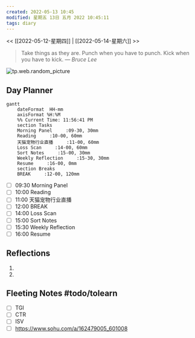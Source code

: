 ```yaml
---
created: 2022-05-13 10:45
modified: 星期五 13日 五月 2022 10:45:11
tags: diary
---
```

<< [[2022-05-12-星期四]] | [[2022-05-14-星期六]] >>
> Take things as they are. Punch when you have to punch. Kick when you have to kick.
> — <cite>Bruce Lee</cite>

![tp.web.random_picture](https://images.unsplash.com/photo-1476514525535-07fb3b4ae5f1?crop=entropy&cs=tinysrgb&fit=crop&fm=jpg&h=200&ixid=MnwxfDB8MXxyYW5kb218MHx8bGFuZHNjYXBlLHdhdGVyfHx8fHx8MTY1MjQwOTkxNQ&ixlib=rb-1.2.1&q=80&utm_campaign=api-credit&utm_medium=referral&utm_source=unsplash_source&w=200)

## Day Planner
```mermaid
gantt
    dateFormat  HH-mm
    axisFormat %H:%M
    %% Current Time: 11:56:41 PM
    section Tasks
    Morning Panel     :09-30, 30mm
    Reading     :10-00, 60mm
    天猫宠物行业直播     :11-00, 60mm
    Loss Scan     :14-00, 60mm
    Sort Notes     :15-00, 30mm
    Weekly Reflection     :15-30, 30mm
    Resume     :16-00, 0mm
    section Breaks
    BREAK     :12-00, 120mm
```

- [ ] 09:30 Morning Panel
- [ ] 10:00 Reading
- [ ] 11:00 天猫宠物行业直播
- [ ] 12:00 BREAK
- [ ] 14:00 Loss Scan
- [ ] 15:00 Sort Notes
- [ ] 15:30 Weekly Reflection
- [ ] 16:00 Resume

## Reflections
1. 
2. 

## Fleeting Notes #todo/tolearn 
- [ ] TGI
- [ ] CTR
- [ ] ISV
- [ ] https://www.sohu.com/a/162479005_601008
